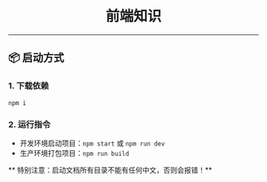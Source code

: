 <div align="center">
  <h1>前端知识</h1>
</div>

---

## 📦️ 启动方式

### 1. 下载依赖

```
npm i
```

### 2. 运行指令

- 开发环境启动项目：`npm start` 或 `npm run dev`
- 生产环境打包项目：`npm run build`

** 特别注意：启动文档所有目录不能有任何中文，否则会报错！**
